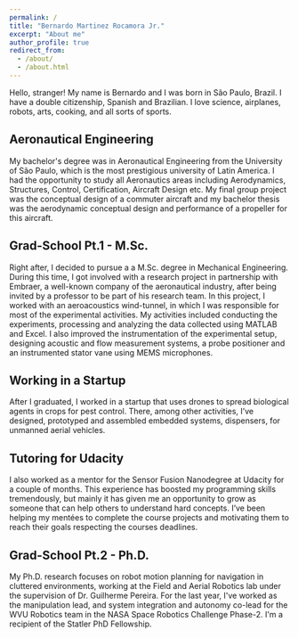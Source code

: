 ```yaml
---
permalink: /
title: "Bernardo Martinez Rocamora Jr."
excerpt: "About me"
author_profile: true
redirect_from: 
  - /about/
  - /about.html
---
```


Hello, stranger! My name is Bernardo and I was born in São Paulo, Brazil. I have a double citizenship, Spanish and Brazilian.
I love science, airplanes, robots, arts, cooking, and all sorts of sports.

Aeronautical Engineering
------
My bachelor's degree was in Aeronautical Engineering from the University of São Paulo, which is the most prestigious university of Latin America. I had the opportunity to study all Aeronautics areas including Aerodynamics, Structures, Control, Certification, Aircraft Design etc. My final group project was the conceptual design of a commuter aircraft and my bachelor thesis was the aerodynamic conceptual design and performance of a propeller for this aircraft.

Grad-School Pt.1 - M.Sc.
------
Right after, I decided to pursue a  a M.Sc. degree in Mechanical Engineering. During this time, I got involved with a research project in partnership with Embraer, a well-known company of the aeronautical industry, after being invited by a professor to be part of his research team. In this project, I worked with an aeroacoustics wind-tunnel, in which I was responsible for most of the experimental activities. My activities included conducting the experiments, processing and analyzing the data collected using MATLAB and Excel. I also improved the instrumentation of the experimental setup, designing acoustic and flow measurement systems, a probe positioner and an instrumented stator vane using MEMS microphones.

Working in a Startup
------
After I graduated, I worked in a startup that uses drones to spread biological agents in crops for pest control. There, among other activities, I’ve designed, prototyped and assembled embedded systems, dispensers, for unmanned aerial vehicles. 

Tutoring for Udacity
------
I also worked as a mentor for the Sensor Fusion Nanodegree at Udacity for a couple of months. This experience has boosted my programming skills tremendously, but mainly it has given me an opportunity to grow as someone that can help others to understand hard concepts. I’ve been helping my mentées to complete the course projects and motivating them to reach their goals respecting the courses deadlines.

Grad-School Pt.2 - Ph.D.
------
My Ph.D. research focuses on robot motion planning for navigation in cluttered environments, working at the Field and Aerial Robotics lab under the supervision of Dr. Guilherme Pereira. For the last year, I've worked as the manipulation lead, and system integration and autonomy co-lead for the WVU Robotics team in the NASA Space Robotics Challenge Phase-2. I'm a recipient of the Statler PhD Fellowship.
